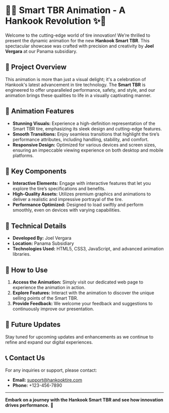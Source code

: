 # 🚗✨ Smart TBR Animation - A Hankook Revolution ✨🚗

Welcome to the cutting-edge world of tire innovation! We're thrilled to present the dynamic animation for the new **Hankook Smart TBR**. This spectacular showcase was crafted with precision and creativity by **Joel Vergara** at our Panama subsidiary.

## 🌟 Project Overview

This animation is more than just a visual delight; it's a celebration of Hankook's latest advancement in tire technology. The **Smart TBR** is engineered to offer unparalleled performance, safety, and style, and our animation brings these qualities to life in a visually captivating manner.

## 🎨 Animation Features

- **Stunning Visuals:** Experience a high-definition representation of the Smart TBR tire, emphasizing its sleek design and cutting-edge features.
- **Smooth Transitions:** Enjoy seamless transitions that highlight the tire’s performance attributes, including handling, stability, and comfort.
- **Responsive Design:** Optimized for various devices and screen sizes, ensuring an impeccable viewing experience on both desktop and mobile platforms.

## 🚀 Key Components

- **Interactive Elements:** Engage with interactive features that let you explore the tire’s specifications and benefits.
- **High-Quality Assets:** Utilizes premium graphics and animations to deliver a realistic and impressive portrayal of the tire.
- **Performance Optimized:** Designed to load swiftly and perform smoothly, even on devices with varying capabilities.

## 🔧 Technical Details

- **Developed By:** Joel Vergara
- **Location:** Panama Subsidiary
- **Technologies Used:** HTML5, CSS3, JavaScript, and advanced animation libraries.

## 📖 How to Use

1. **Access the Animation:** Simply visit our dedicated web page to experience the animation in action.
2. **Explore Features:** Interact with the animation to discover the unique selling points of the Smart TBR.
3. **Provide Feedback:** We welcome your feedback and suggestions to continuously improve our presentation.

## 📅 Future Updates

Stay tuned for upcoming updates and enhancements as we continue to refine and expand our digital experiences.

## 📞 Contact Us

For any inquiries or support, please contact:
- **Email:** support@hankooktire.com
- **Phone:** +123-456-7890

---

**Embark on a journey with the Hankook Smart TBR and see how innovation drives performance.** 🚀
